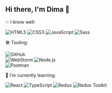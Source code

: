 ## Hi there, I'm Dima 👋

✨ I know well:<br>

  ![HTML5](https://img.shields.io/badge/html5-E34F26.svg?style=for-the-badge&logo=html5&logoColor=white)
  ![CSS3](https://img.shields.io/badge/css3-1572B6.svg?style=for-the-badge&logo=css3&logoColor=white)
  ![JavaScript](https://img.shields.io/badge/javascript-F7DF1E.svg?style=for-the-badge&logo=javascript&logoColor=black)
  ![Sass](https://img.shields.io/badge/sass-CC6699.svg?style=for-the-badge&logo=sass&logoColor=white)

🛠️ Tooling:<br>

  ![GitHub](https://img.shields.io/badge/github-181717.svg?style=for-the-badge&logo=github&logoColor=white)  
  ![WebStorm](https://img.shields.io/badge/webstorm-000000.svg?style=for-the-badge&logo=webstorm&logoColor=white)
  ![Node.js](https://img.shields.io/badge/node.js-339933.svg?style=for-the-badge&logo=nodedotjs&logoColor=white)  
  ![Postman](https://img.shields.io/badge/postman-FF6C37.svg?style=for-the-badge&logo=postman&logoColor=white)  
    

🌱 I’m currently learning:<br>

  ![React](https://img.shields.io/badge/react-20232A.svg?style=for-the-badge&logo=react&logoColor=61DAFB)
  ![TypeScript](https://img.shields.io/badge/typescript-007ACC.svg?style=for-the-badge&logo=typescript&logoColor=white)
  ![Redux](https://img.shields.io/badge/redux-764ABC.svg?style=for-the-badge&logo=redux&logoColor=white)
  ![Redux Toolkit](https://img.shields.io/badge/redux%20toolkit-764ABC.svg?style=for-the-badge&logo=redux&logoColor=white)


